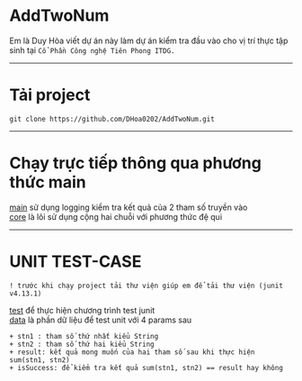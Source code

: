 # AddTwoNum
Em là Duy Hòa viết dự án này làm dự án kiểm tra đầu vào cho vị trí thực tập sinh tại `Cổ Phần Công nghệ Tiên Phong ITDG.`
<hr/>

# Tải project
``` git clone https://github.com/DHoa0202/AddTwoNum.git ```

<hr/>

# Chạy trực tiếp thông qua phương thức main

[main](./src/main/java/com/Add2Num.java) sử dụng logging kiểm tra kết quả của 2 tham số truyền vào<br/>
[core](./src/main/java/com/MyBigNumber.java) là lõi sử dụng cộng hai chuỗi với phương thức đệ qui
<hr/>

# UNIT TEST-CASE
```
! trước khi chạy project tải thư viện giúp em để tải thư viện (junit v4.13.1)
```

[test](./src/test/java/test/TestAddTwoNums.java) để thực hiện chương trình test junit <br/>
[data](./src/test/java/test/TestData.java) là phần dữ liệu để test unit với 4 params sau

```
+ stn1 : tham số thứ nhất kiểu String
+ stn2 : tham số thứ hai kiểu String
+ result: kết quả mong muốn của hai tham số sau khi thực hiện sum(stn1, stn2)
+ isSuccess: để kiểm tra kết quả sum(stn1, stn2) == result hay không
```
